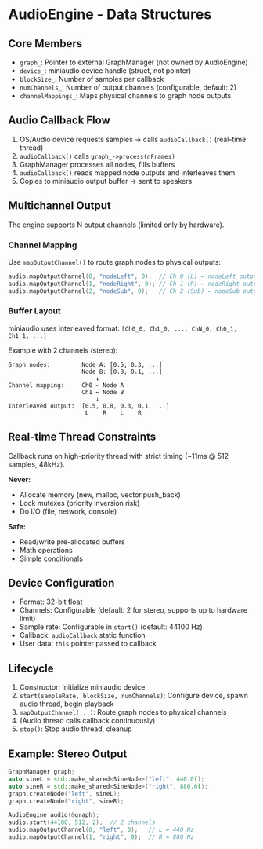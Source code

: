 # AudioEngine - Data Structures

## Core Members

- `graph_`: Pointer to external GraphManager (not owned by AudioEngine)
- `device_`: miniaudio device handle (struct, not pointer)
- `blockSize_`: Number of samples per callback
- `numChannels_`: Number of output channels (configurable, default: 2)
- `channelMappings_`: Maps physical channels to graph node outputs

## Audio Callback Flow

1. OS/Audio device requests samples → calls `audioCallback()` (real-time thread)
2. `audioCallback()` calls `graph_->process(nFrames)`
3. GraphManager processes all nodes, fills buffers
4. `audioCallback()` reads mapped node outputs and interleaves them
5. Copies to miniaudio output buffer → sent to speakers

## Multichannel Output

The engine supports N output channels (limited only by hardware).

### Channel Mapping

Use `mapOutputChannel()` to route graph nodes to physical outputs:

```cpp
audio.mapOutputChannel(0, "nodeLeft", 0);  // Ch 0 (L) ← nodeLeft output 0
audio.mapOutputChannel(1, "nodeRight", 0); // Ch 1 (R) ← nodeRight output 0
audio.mapOutputChannel(2, "nodeSub", 0);   // Ch 2 (Sub) ← nodeSub output 0
```

### Buffer Layout

miniaudio uses interleaved format: `[Ch0_0, Ch1_0, ..., ChN_0, Ch0_1, Ch1_1, ...]`

Example with 2 channels (stereo):
```
Graph nodes:         Node A: [0.5, 0.3, ...]
                     Node B: [0.8, 0.1, ...]
                         ↓
Channel mapping:     Ch0 ← Node A
                     Ch1 ← Node B
                         ↓
Interleaved output:  [0.5, 0.8, 0.3, 0.1, ...]
                      L    R    L    R
```

## Real-time Thread Constraints

Callback runs on high-priority thread with strict timing (~11ms @ 512 samples, 48kHz).

**Never:**
- Allocate memory (new, malloc, vector.push_back)
- Lock mutexes (priority inversion risk)
- Do I/O (file, network, console)

**Safe:**
- Read/write pre-allocated buffers
- Math operations
- Simple conditionals

## Device Configuration

- Format: 32-bit float
- Channels: Configurable (default: 2 for stereo, supports up to hardware limit)
- Sample rate: Configurable in `start()` (default: 44100 Hz)
- Callback: `audioCallback` static function
- User data: `this` pointer passed to callback

## Lifecycle

1. Constructor: Initialize miniaudio device
2. `start(sampleRate, blockSize, numChannels)`: Configure device, spawn audio thread, begin playback
3. `mapOutputChannel(...)`: Route graph nodes to physical channels
4. (Audio thread calls callback continuously)
5. `stop()`: Stop audio thread, cleanup

## Example: Stereo Output

```cpp
GraphManager graph;
auto sineL = std::make_shared<SineNode>("left", 440.0f);
auto sineR = std::make_shared<SineNode>("right", 880.0f);
graph.createNode("left", sineL);
graph.createNode("right", sineR);

AudioEngine audio(&graph);
audio.start(44100, 512, 2);  // 2 channels
audio.mapOutputChannel(0, "left", 0);   // L ← 440 Hz
audio.mapOutputChannel(1, "right", 0);  // R ← 880 Hz
```
